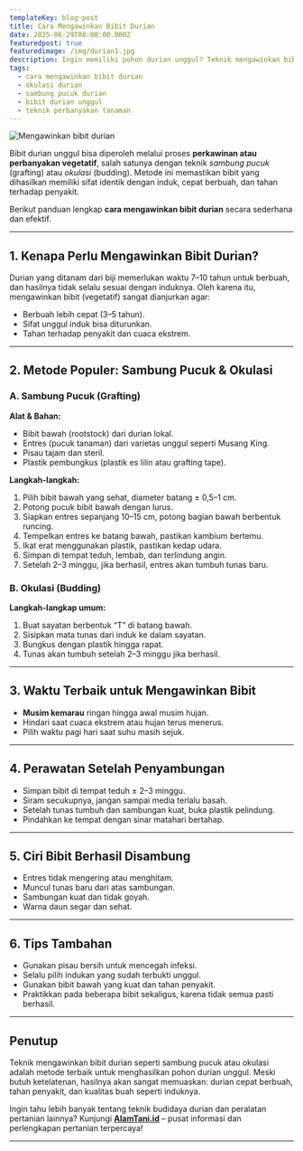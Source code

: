 ```yaml
---
templateKey: blog-post
title: Cara Mengawinkan Bibit Durian  
date: 2025-06-29T08:00:00.000Z  
featuredpost: true
featuredimage: /img/durian1.jpg
description: Ingin memiliki pohon durian unggul? Teknik mengawinkan bibit durian melalui metode sambung pucuk atau okulasi bisa menjadi solusinya. Simak langkah-langkah lengkap berikut ini!
tags:
  - cara mengawinkan bibit durian
  - okulasi durian
  - sambung pucuk durian
  - bibit durian unggul
  - teknik perbanyakan tanaman
---
```


![Mengawinkan bibit durian](/img/durian1.jpg)

Bibit durian unggul bisa diperoleh melalui proses **perkawinan atau perbanyakan vegetatif**, salah satunya dengan teknik *sambung pucuk* (grafting) atau *okulasi* (budding). Metode ini memastikan bibit yang dihasilkan memiliki sifat identik dengan induk, cepat berbuah, dan tahan terhadap penyakit.

Berikut panduan lengkap **cara mengawinkan bibit durian** secara sederhana dan efektif.

---

## 1. Kenapa Perlu Mengawinkan Bibit Durian?

Durian yang ditanam dari biji memerlukan waktu 7–10 tahun untuk berbuah, dan hasilnya tidak selalu sesuai dengan induknya. Oleh karena itu, mengawinkan bibit (vegetatif) sangat dianjurkan agar:

- Berbuah lebih cepat (3–5 tahun).
- Sifat unggul induk bisa diturunkan.
- Tahan terhadap penyakit dan cuaca ekstrem.

---

## 2. Metode Populer: Sambung Pucuk & Okulasi

### A. Sambung Pucuk (Grafting)

**Alat & Bahan:**
- Bibit bawah (rootstock) dari durian lokal.
- Entres (pucuk tanaman) dari varietas unggul seperti Musang King.
- Pisau tajam dan steril.
- Plastik pembungkus (plastik es lilin atau grafting tape).

**Langkah-langkah:**
1. Pilih bibit bawah yang sehat, diameter batang ± 0,5–1 cm.
2. Potong pucuk bibit bawah dengan lurus.
3. Siapkan entres sepanjang 10–15 cm, potong bagian bawah berbentuk runcing.
4. Tempelkan entres ke batang bawah, pastikan kambium bertemu.
5. Ikat erat menggunakan plastik, pastikan kedap udara.
6. Simpan di tempat teduh, lembab, dan terlindung angin.
7. Setelah 2–3 minggu, jika berhasil, entres akan tumbuh tunas baru.

### B. Okulasi (Budding)

**Langkah-langkap umum:**
1. Buat sayatan berbentuk “T” di batang bawah.
2. Sisipkan mata tunas dari induk ke dalam sayatan.
3. Bungkus dengan plastik hingga rapat.
4. Tunas akan tumbuh setelah 2–3 minggu jika berhasil.

---

## 3. Waktu Terbaik untuk Mengawinkan Bibit

- **Musim kemarau** ringan hingga awal musim hujan.
- Hindari saat cuaca ekstrem atau hujan terus menerus.
- Pilih waktu pagi hari saat suhu masih sejuk.

---

## 4. Perawatan Setelah Penyambungan

- Simpan bibit di tempat teduh ± 2–3 minggu.
- Siram secukupnya, jangan sampai media terlalu basah.
- Setelah tunas tumbuh dan sambungan kuat, buka plastik pelindung.
- Pindahkan ke tempat dengan sinar matahari bertahap.

---

## 5. Ciri Bibit Berhasil Disambung

- Entres tidak mengering atau menghitam.
- Muncul tunas baru dari atas sambungan.
- Sambungan kuat dan tidak goyah.
- Warna daun segar dan sehat.

---

## 6. Tips Tambahan

- Gunakan pisau bersih untuk mencegah infeksi.
- Selalu pilih indukan yang sudah terbukti unggul.
- Gunakan bibit bawah yang kuat dan tahan penyakit.
- Praktikkan pada beberapa bibit sekaligus, karena tidak semua pasti berhasil.

---

## Penutup

Teknik mengawinkan bibit durian seperti sambung pucuk atau okulasi adalah metode terbaik untuk menghasilkan pohon durian unggul. Meski butuh ketelatenan, hasilnya akan sangat memuaskan: durian cepat berbuah, tahan penyakit, dan kualitas buah seperti induknya.

Ingin tahu lebih banyak tentang teknik budidaya durian dan peralatan pertanian lainnya? Kunjungi [**AlamTani.id**](https://alamtani.id) – pusat informasi dan perlengkapan pertanian terpercaya!

---
